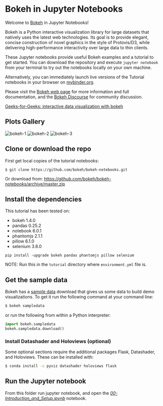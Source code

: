 # Bokeh in Jupyter Notebooks

Welcome to [Bokeh](https://bokeh.org/) in Jupyter Notebooks!

Bokeh is a Python interactive visualization library for large datasets that
natively uses the latest web technologies. Its goal is to provide elegant,
concise construction of novel graphics in the style of Protovis/D3, while
delivering high-performance interactivity over large data to thin clients.

These Jupyter notebooks provide useful Bokeh examples and a tutorial to get
started. You can download the repository and execute `jupyter notebook` from
your terminal to try out the notebooks locally on your own machine.

Alternatively, you can immediately launch live versions of the Tutorial
notebooks in your browser on [mybinder.org](https://mybinder.org/v2/gh/bokeh/bokeh-notebooks/master?filepath=tutorial%2F00%20-%20Introduction%20and%20Setup.ipynb).

Please visit the [Bokeh web page](https://bokeh.org) for
more information and full documentation, and the [Bokeh Discourse](https://discourse.bokeh.org/)
for community discussion.

[Geeks-for-Geeks: interactive data visualization with bokeh](https://www.geeksforgeeks.org/python-bokeh-tutorial-interactive-data-visualization-with-bokeh/)

## Plots Gallery

![bokeh-1](../images/bokeh-1.gif)
![bokeh-2](../images/bokeh-2.gif)
![bokeh-3](../images/bokeh-3.gif)

## Clone or download the repo

First get local copies of the tutorial notebooks:

```
$ git clone https://github.com/bokeh/bokeh-notebooks.git
```

Or download from: https://github.com/bokeh/bokeh-notebooks/archive/master.zip

## Install the dependencies

This tutorial has been tested on:

* bokeh 1.4.0
* pandas 0.25.2
* notebook 6.0.1
* phantomjs 2.1.1
* pillow 6.1.0
* selenium 3.8.0

```shell
pip install -upgrade bokeh pandas phantomjs pillow selenium
```

NOTE: Run this in the `tutorial` directory where `environment.yml` file is.

## Get the sample data

Bokeh has a [sample data](https://docs.bokeh.org/en/latest/docs/installation.html#sample-data) download that gives us some data to build demo visualizations. To get
it run the following command at your command line:

```bash
$ bokeh sampledata
```

or run the following from within a Python interpreter:

```python
import bokeh.sampledata
bokeh.sampledata.download()
```

### Install Datashader and Holoviews (optional)

Some optional sections require the additional packages Flask, Datashader, and Holoviews.
These  can be installed with:

```bash
$ conda install -c pyviz datashader holoviews flask
```

## Run the Jupyter notebook

From this folder run jupyter notebook, and open the *[00-Introduction_and_Setup.ipynb](00-Introduction_and_Setup.ipynb)* notebook.
